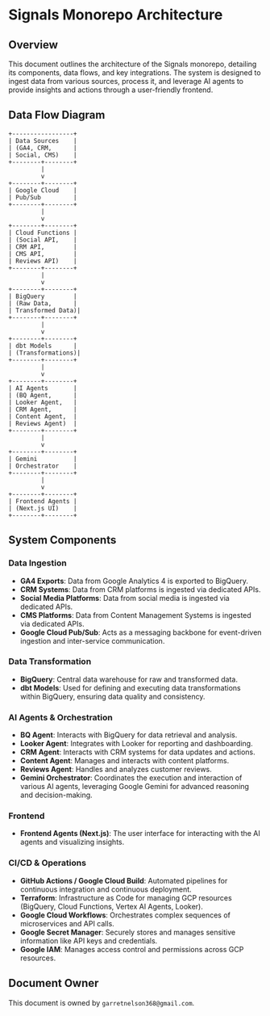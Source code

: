 # Signals Monorepo Architecture

## Overview

This document outlines the architecture of the Signals monorepo, detailing its components, data flows, and key integrations. The system is designed to ingest data from various sources, process it, and leverage AI agents to provide insights and actions through a user-friendly frontend.

## Data Flow Diagram

```
+-----------------+
| Data Sources    |
| (GA4, CRM,      |
| Social, CMS)    |
+--------+--------+
         |
         v
+--------+--------+
| Google Cloud    |
| Pub/Sub         |
+--------+--------+
         |
         v
+--------+--------+
| Cloud Functions |
| (Social API,    |
| CRM API,        |
| CMS API,        |
| Reviews API)    |
+--------+--------+
         |
         v
+--------+--------+
| BigQuery        |
| (Raw Data,      |
| Transformed Data)|
+--------+--------+
         |
         v
+--------+--------+
| dbt Models      |
| (Transformations)|
+--------+--------+
         |
         v
+--------+--------+
| AI Agents       |
| (BQ Agent,      |
| Looker Agent,   |
| CRM Agent,      |
| Content Agent,  |
| Reviews Agent)  |
+--------+--------+
         |
         v
+--------+--------+
| Gemini          |
| Orchestrator    |
+--------+--------+
         |
         v
+--------+--------+
| Frontend Agents |
| (Next.js UI)    |
+--------+--------+
```

## System Components

### Data Ingestion

- **GA4 Exports**: Data from Google Analytics 4 is exported to BigQuery.
- **CRM Systems**: Data from CRM platforms is ingested via dedicated APIs.
- **Social Media Platforms**: Data from social media is ingested via dedicated APIs.
- **CMS Platforms**: Data from Content Management Systems is ingested via dedicated APIs.
- **Google Cloud Pub/Sub**: Acts as a messaging backbone for event-driven ingestion and inter-service communication.

### Data Transformation

- **BigQuery**: Central data warehouse for raw and transformed data.
- **dbt Models**: Used for defining and executing data transformations within BigQuery, ensuring data quality and consistency.

### AI Agents & Orchestration

- **BQ Agent**: Interacts with BigQuery for data retrieval and analysis.
- **Looker Agent**: Integrates with Looker for reporting and dashboarding.
- **CRM Agent**: Interacts with CRM systems for data updates and actions.
- **Content Agent**: Manages and interacts with content platforms.
- **Reviews Agent**: Handles and analyzes customer reviews.
- **Gemini Orchestrator**: Coordinates the execution and interaction of various AI agents, leveraging Google Gemini for advanced reasoning and decision-making.

### Frontend

- **Frontend Agents (Next.js)**: The user interface for interacting with the AI agents and visualizing insights.

### CI/CD & Operations

- **GitHub Actions / Google Cloud Build**: Automated pipelines for continuous integration and continuous deployment.
- **Terraform**: Infrastructure as Code for managing GCP resources (BigQuery, Cloud Functions, Vertex AI Agents, Looker).
- **Google Cloud Workflows**: Orchestrates complex sequences of microservices and API calls.
- **Google Secret Manager**: Securely stores and manages sensitive information like API keys and credentials.
- **Google IAM**: Manages access control and permissions across GCP resources.

## Document Owner

This document is owned by `garretnelson368@gmail.com`.
